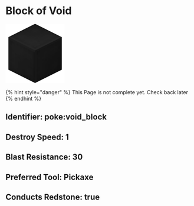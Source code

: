 # Block of Void

![](https://github.com/ItsMePok/PFE/blob/wikiAssets/blockRenders/VoidBlock.png?raw=true)

{% hint style="danger" %}
This Page is not complete yet. Check back later
{% endhint %}



## Identifier: poke:void\_block

## Destroy Speed: 1

## Blast Resistance: 30

## Preferred Tool: Pickaxe

## Conducts Redstone: true
